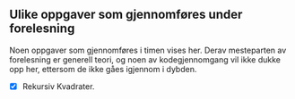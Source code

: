 ## Ulike oppgaver som gjennomføres under forelesning

Noen oppgaver som gjennomføres i timen vises her. Derav mesteparten av forelesning er generell teori, og noen av
kodegjennomgang vil ikke dukke opp her, ettersom de ikke gåes igjennom i dybden.

- [x] Rekursiv Kvadrater.